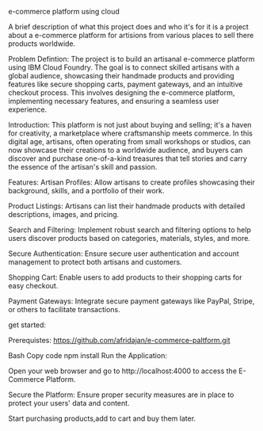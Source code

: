 e-commerce platform using cloud

A brief description of what this project does and who it's for it is a project about a e-commerce platform for artisions from various places to sell there products worldwide.

Problem Defintion:
The project is to build an artisanal e-commerce platform using IBM Cloud Foundry. The goal is to connect skilled artisans with a global audience, showcasing their handmade products and providing features like secure shopping carts, payment gateways, and an intuitive checkout process. This involves designing the e-commerce platform, implementing necessary features, and ensuring a seamless user experience.

Introduction:
This platform is not just about buying and selling; it's a haven for creativity, a marketplace where craftsmanship meets commerce. In this digital age, artisans, often operating from small workshops or studios, can now showcase their creations to a worldwide audience, and buyers can discover and purchase one-of-a-kind treasures that tell stories and carry the essence of the artisan's skill and passion.

Features:
Artisan Profiles: Allow artisans to create profiles showcasing their background, skills, and a portfolio of their work.

Product Listings: Artisans can list their handmade products with detailed descriptions, images, and pricing.

Search and Filtering: Implement robust search and filtering options to help users discover products based on categories, materials, styles, and more.

Secure Authentication: Ensure secure user authentication and account management to protect both artisans and customers.

Shopping Cart: Enable users to add products to their shopping carts for easy checkout.
 
Payment Gateways: Integrate secure payment gateways like PayPal, Stripe, or others to facilitate transactions.

get started:

Prerequistes:
https://github.com/afridajan/e-commerce-paltform.git

Bash Copy code npm install Run the Application:

  Open your web browser and go to http://localhost:4000 to access the E-Commerce Platform.

Secure the Platform: Ensure proper security measures are in place to protect your users' data and content.

Start purchasing products,add to cart and buy them later.
